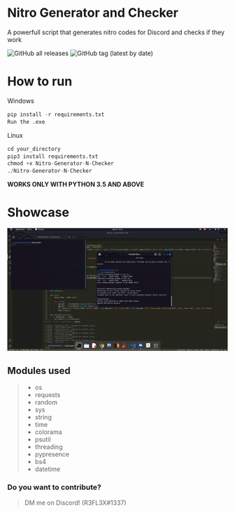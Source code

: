 # Nitro Generator and Checker
A powerfull script that generates nitro codes for Discord and checks if they work

![GitHub all releases](https://img.shields.io/github/downloads/ReflexTheLegend/Nitro-Gen-Checker/total?style=plastic)
![GitHub tag (latest by date)](https://img.shields.io/github/v/tag/ReflexTheLegend/Nitro-Generator-N-Checker)
# How to run

Windows
```py
pip install -r requirements.txt
Run the .exe
```

Linux
```py
cd your_directory
pip3 install requirements.txt
chmod +x Nitro-Generator-N-Checker
./Nitro-Generator-N-Checker
```

**WORKS ONLY WITH PYTHON 3.5 AND ABOVE**

# Showcase

![Showcase](demo.gif)

## Modules used

>- os
>- requests
>- random
>- sys
>- string
>- time
>- colorama
>- psutil
>- threading
>- pypresence
>- bs4
>- datetime

### Do you want to contribute?
> DM me on Discord! (R3FL3X#1337)
